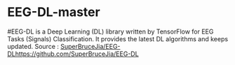 # EEG-DL-master
#EEG-DL is a Deep Learning (DL) library written by TensorFlow for EEG Tasks (Signals) Classification. It provides the latest DL algorithms and keeps updated.
<a>Source :  [SuperBruceJia/EEG-DL](https://github.com/SuperBruceJia/EEG-DL)https://github.com/SuperBruceJia/EEG-DL<a/>
